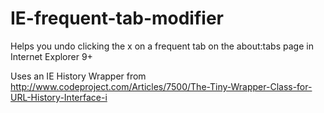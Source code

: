 IE-frequent-tab-modifier
========================

Helps you undo clicking the x on a frequent tab on the about:tabs page in Internet Explorer 9+

Uses an IE History Wrapper from http://www.codeproject.com/Articles/7500/The-Tiny-Wrapper-Class-for-URL-History-Interface-i
